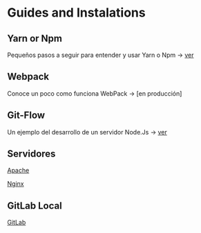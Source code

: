 
# Guides and Instalations

## Yarn or Npm

Pequeños pasos a seguir para entender y usar Yarn o Npm ->
[ver](/yarn_or_npm/README.md)

## Webpack

Conoce un poco como funciona WebPack -> [en producción]

## Git-Flow

Un ejemplo del desarrollo de un servidor Node.Js ->
[ver](/gitFlow/README.md)

## Servidores

[Apache](/apache/README.md)

[Nginx](/nginx/README.md)

## GitLab Local

[GitLab](/gitLab/README.md)
